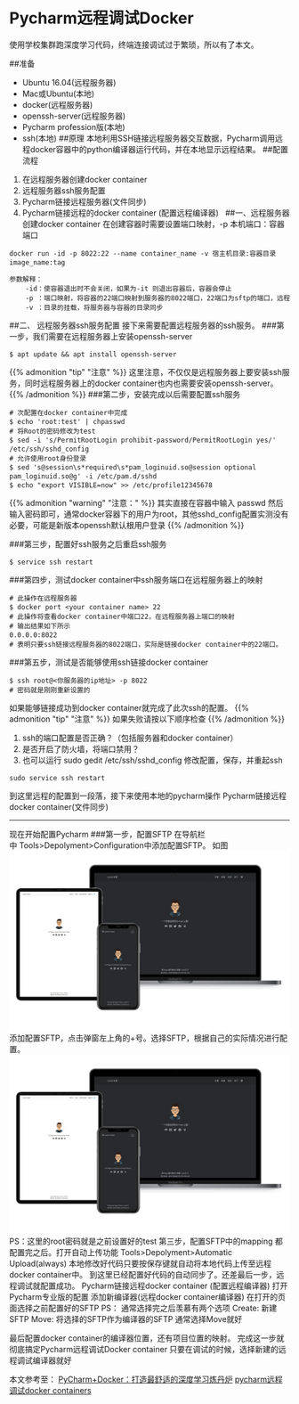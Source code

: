 # Pycharm远程调试Docker


使用学校集群跑深度学习代码，终端连接调试过于繁琐，所以有了本文。

##准备
- Ubuntu 16.04(远程服务器)
- Mac或Ubuntu(本地)
- docker(远程服务器)
- openssh-server(远程服务器)
- Pycharm profession版(本地)
- ssh(本地)
##原理
本地利用SSH链接远程服务器交互数据，Pycharm调用远程docker容器中的python编译器运行代码，并在本地显示远程结果。
##配置流程
1. 在远程服务器创建docker container
1. 远程服务器ssh服务配置
1. Pycharm链接远程服务器(文件同步)
1. Pycharm链接远程的docker container (配置远程编译器)
 
##一、远程服务器创建docker container
在创建容器时需要设置端口映射，-p 本机端口：容器端口
~~~shell
docker run -id -p 8022:22 --name container_name -v 宿主机目录:容器目录 image_name:tag
~~~
~~~markdown
参数解释：
    -id：使容器退出时不会关闭，如果为-it 则退出容器后，容器会停止
    -p ：端口映射，将容器的22端口映射到服务器的8022端口，22端口为sftp的端口，远程时必须开放22端口才能保证文件的上传下载同步
    -v ：目录的挂载，将服务器与容器的目录同步
~~~
##二、 远程服务器ssh服务配置
接下来需要配置远程服务器的ssh服务。
###第一步，我们需要在远程服务器上安装openssh-server
~~~shell
$ apt update && apt install openssh-server
~~~
{{% admonition "tip" "注意" %}}
这里注意，不仅仅是远程服务器上要安装ssh服务，同时远程服务器上的docker container也内也需要安装openssh-server。
{{% /admonition %}}
###第二步，安装完成以后需要配置ssh服务
~~~shell
# 次配置在docker container中完成
$ echo 'root:test' | chpasswd
# 将Root的密码修改为test
$ sed -i 's/PermitRootLogin prohibit-password/PermitRootLogin yes/' /etc/ssh/sshd_config
# 允许使用root身份登录
$ sed 's@session\s*required\s*pam_loginuid.so@session optional pam_loginuid.so@g' -i /etc/pam.d/sshd
$ echo "export VISIBLE=now" >> /etc/profile12345678
~~~
{{% admonition "warning" "注意：" %}}
其实直接在容器中输入 passwd 然后输入密码即可，通常docker容器下的用户为root，其他sshd_config配置实测没有必要，可能是新版本openssh默认根用户登录
{{% /admonition %}}

###第三步，配置好ssh服务之后重启ssh服务
~~~shell
$ service ssh restart
~~~
###第四步，测试docker container中ssh服务端口在远程服务器上的映射
~~~docker
# 此操作在远程服务器
$ docker port <your container name> 22
# 此操作将查看docker container中端口22，在远程服务器上端口的映射
# 输出结果如下所示
0.0.0.0:8022
# 表明只要ssh链接远程服务器的8022端口，实际是链接docker container中的22端口。
~~~
###第五步，测试是否能够使用ssh链接docker container
~~~shell
$ ssh root@<你服务器的ip地址> -p 8022 
# 密码就是刚刚重新设置的
~~~
如果能够链接成功到docker container就完成了此次ssh的配置。
{{% admonition "tip" "注意" %}}
如果失败请按以下顺序检查
{{% /admonition %}}
1. ssh的端口配置是否正确？（包括服务器和docker container）
2. 是否开启了防火墙，将端口禁用？ 
3. 也可以运行 sudo gedit /etc/ssh/sshd_config 修改配置，保存，并重起ssh 
~~~shell
sudo service ssh restart
~~~
到这里远程的配置到一段落，接下来使用本地的pycharm操作
Pycharm链接远程docker container(文件同步)
***
现在开始配置Pycharm
###第一步，配置SFTP
在导航栏中 Tools>Depolyment>Configuration中添加配置SFTP。
如图
![Local Picture](/images/Apple-Devices-Preview.png)
添加配置SFTP，点击弹窗左上角的+号。选择SFTP，根据自己的实际情况进行配置。
![Local Picture](/images/Apple-Devices-Preview.png)
PS：这里的root密码就是之前设置好的test
第三步，配置SFTP中的mapping
都配置完之后。打开自动上传功能
Tools>Depolyment>Automatic Upload(always)
本地修改好代码只要按保存键就自动将本地代码上传至远程docker container中。
到这里已经配置好代码的自动同步了。还差最后一步，远程调试就配置成功。
Pycharm链接远程docker container (配置远程编译器)
打开Pycharm专业版的配置
添加新编译器(远程docker container编译器)
在打开的页面选择之前配置好的SFTP
PS：
通常选择完之后羡慕有两个选项
Create: 新建SFTP
Move: 将选择的SFTP作为编译器的SFTP
通常选择Move就好

最后配置docker container的编译器位置，还有项目位置的映射。
完成这一步就彻底搞定Pycharm远程调试Docker container
只要在调试的时候，选择新建的远程调试编译器就好



本文参考至：
[PyCharm+Docker：打造最舒适的深度学习炼丹炉](https://zhuanlan.zhihu.com/p/52827335)
[pycharm远程调试docker containers](https://www.cnblogs.com/ruiyang-/p/10158658.html)

